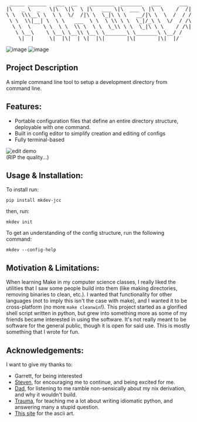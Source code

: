 <pre>
 _____ ______   ___  __    ________  _______   ___      ___               _______      ________     
|\   _ \  _   \|\  \|\  \ |\   ___ \|\  ___ \ |\  \    /  /|             /  ___  \    |\   __  \    
\ \  \\\__\ \  \ \  \/  /|\ \  \_|\ \ \   __/|\ \  \  /  / /___________ /__/|_/  /|   \ \  \|\  \   
 \ \  \\|__| \  \ \   ___  \ \  \ \\ \ \  \_|/_\ \  \/  / /\____________\__|//  / /    \ \  \\\  \  
  \ \  \    \ \  \ \  \\ \  \ \  \_\\ \ \  \_|\ \ \    / /\|____________|   /  /_/__  __\ \  \\\  \ 
   \ \__\    \ \__\ \__\\ \__\ \_______\ \_______\ \__/ /                  |\________\\__\ \_______\
    \|__|     \|__|\|__| \|__|\|_______|\|_______|\|__|/                    \|_______\|__|\|_______|
</pre>

![image](https://img.shields.io/badge/release-2.0.2-purple)
![image](https://img.shields.io/badge/license-MIT_License-purple)

Project Description
-------------------
A simple command line tool to setup a development directory from command line.

Features:
---------
- Portable configuration files that define an entire directory structure, deployable with one command.
- Built in config editor to simplify creation and editing of configs
- Fully terminal-based

![edit demo](edit-demo.gif) <br/>
(RIP the quality...)

Usage & Installation:
---------------------
To install run:
```
pip install mkdev-jcc
```
then, run:
```
mkdev init
```
To get an understanding of the config structure, run the following command:
```
mkdev --config-help
```
Motivation & Limitations:
-------------------------
When learning Make in my computer science classes, I really liked the utilities that I saw some people
build into them (like making directories, removing binaries to clean, etc.). I wanted that functionality
for other languages (not to imply this isn't the case with make), and I wanted it to be cross-platform
(no more `make cleanwin`!). This project started as a glorified shell script written in python, but grew
into something more as some of my friends became interested in using the software. It's not really meant
to be software for the general public, though it is open for said use. This is mostly something that I
wrote for fun.

Acknowledgements:
-----------------
I want to give my thanks to:
- Garrett, for being interested
- [Steven](https://github.com/Steven-S1020), for encouraging me to continue, and being excited for me.
- [Dad](https://github.com/eagle79), for listening to me ramble non-sensically about my nix derivation, and why it wouldn't build.
- [Trauma](https://github.com/t-v), for teaching me a lot about writing idiomatic python, and answering many a stupid question.
- [This site](https://patorjk.com/software/taag) for the ascii art.
